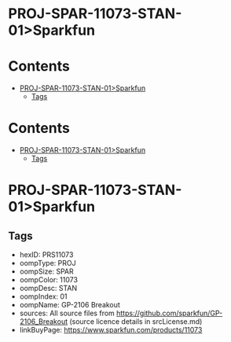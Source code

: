 
PROJ-SPAR-11073-STAN-01>Sparkfun
================================

Contents
========

* [PROJ-SPAR-11073-STAN-01>Sparkfun](#proj-spar-11073-stan-01sparkfun)
	* [Tags](#tags)

Contents
========

* [PROJ-SPAR-11073-STAN-01>Sparkfun](#proj-spar-11073-stan-01sparkfun)
	* [Tags](#tags)

# PROJ-SPAR-11073-STAN-01>Sparkfun

## Tags

- hexID: PRS11073
- oompType: PROJ
- oompSize: SPAR
- oompColor: 11073
- oompDesc: STAN
- oompIndex: 01
- oompName: GP-2106 Breakout
- sources: All source files from https://github.com/sparkfun/GP-2106_Breakout (source licence details in srcLicense.md)
- linkBuyPage: https://www.sparkfun.com/products/11073
